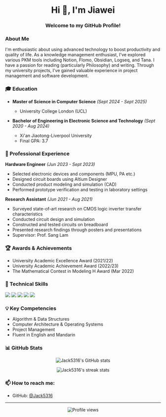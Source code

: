 <h1 align="center">Hi 👋, I'm Jiawei</h1>
<h3 align="center">Welcome to my GitHub Profile!</h3>

### About Me
I'm enthusiastic about using advanced technology to boost productivity and quality of life. As a knowledge management enthusiast, I've explored various PKM tools including Notion, Flomo, Obsidian, Logseq, and Tana. I have a passion for reading (particularly Philosophy) and writing. Through my university projects, I've gained valuable experience in project management and software development.

### 🎓 Education
- **Master of Science in Computer Science** *(Sept 2024 - Sept 2025)*
  - University College London (UCL)
  
- **Bachelor of Engineering in Electronic Science and Technology** *(Sept 2020 - Aug 2024)*
  - Xi'an Jiaotong-Liverpool University
  - Final GPA: 3.7

### 💼 Professional Experience
**Hardware Engineer** *(Jun 2023 - Sept 2023)*
- Selected electronic devices and components (MPU, PA etc.)
- Designed circuit boards using Altium Designer
- Conducted product modeling and simulation (CAD)
- Performed prototype verification and testing in laboratory settings

**Research Assistant** *(Jun 2021 - Aug 2021)*
- Surveyed state-of-art research on CMOS logic inverter transfer characteristics
- Conducted circuit design and simulation
- Constructed and tested circuits on breadboard
- Presented research findings through posters and presentations
- Supervisor: Prof. Sang Lam

### 🏆 Awards & Achievements
- University Academic Excellence Award (2021/22)
- University Academic Achievement Award (2022/23)
- The Mathematical Contest in Modeling H Award (Mar 2022)

### 🔧 Technical Skills
![](https://img.shields.io/badge/Code-C-informational?style=flat&logo=c)
![](https://img.shields.io/badge/Code-Python-informational?style=flat&logo=python)
![](https://img.shields.io/badge/Database-SQL-informational?style=flat&logo=postgresql)
![](https://img.shields.io/badge/Assembly-ARM/MIPS-informational?style=flat&logo=arm)
![](https://img.shields.io/badge/Tools-Altium_Designer-informational?style=flat&logo=altium-designer)

### 💡 Key Competencies
- Algorithm & Data Structures
- Computer Architecture & Operating Systems
- Project Management
- Fluent in English and Mandarin

### 📊 GitHub Stats

<p align="center">
  <img src="https://github-readme-stats.vercel.app/api?username=Jack5316&show_icons=true&theme=dark" alt="Jack5316's GitHub stats"/>
</p>

<p align="center">
  <img src="https://github-readme-streak-stats.herokuapp.com/?user=Jack5316&theme=dark" alt="Jack5316's streak stats"/>
</p>

### 📫 How to reach me:
- GitHub: [@Jack5316](https://github.com/Jack5316)

---

<p align="center">
  <img src="https://komarev.com/ghpvc/?username=Jack5316" alt="Profile views"/>
</p>

